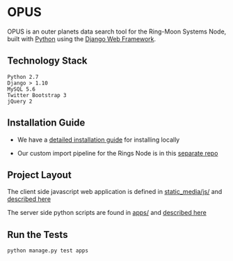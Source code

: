 # OPUS

OPUS is an outer planets data search tool for the Ring-Moon Systems Node, built with [Python][0] using the [Django Web Framework][1].

## Technology Stack

	Python 2.7
	Django > 1.10
	MySQL 5.6
	Twitter Bootstrap 3
	jQuery 2

## Installation Guide

- We have a [detailed installation guide](install.md) for installing locally

- Our custom import pipeline for the Rings Node is in this [separate repo](https://github.com/basilleaf/opus_admin)

## Project Layout

The client side javascript web application is defined in [static_media/js/](static_media/js/) and [described here](static_media/js/README.md)

The server side python scripts are found in [apps/](apps/) and [described here](apps/README.md)

## Run the Tests

	python manage.py test apps


[0]: https://www.python.org/
[1]: https://www.djangoproject.com/
